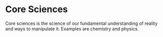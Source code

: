 # Core Sciences

Core sciences is the science of our fundamental understanding of reality and ways to manipulate it. Examples are chemistry and physics.
